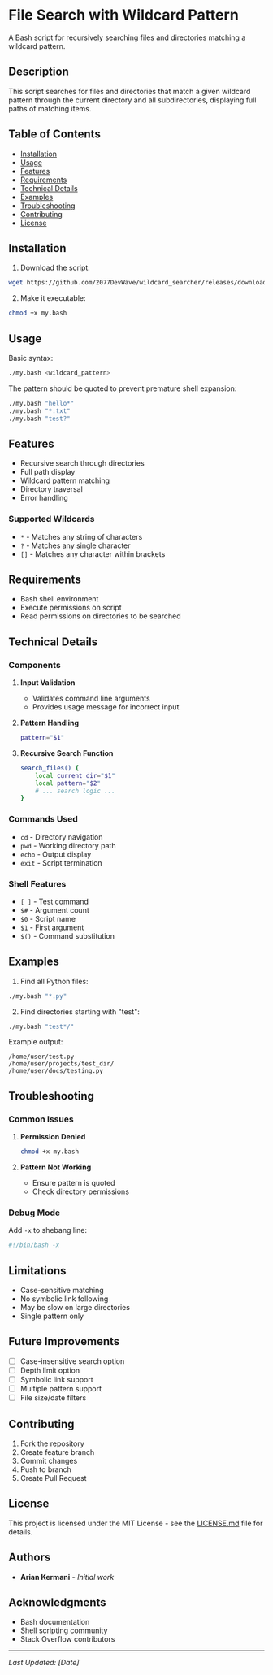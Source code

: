 # File Search with Wildcard Pattern

A Bash script for recursively searching files and directories matching a wildcard pattern.

## Description

This script searches for files and directories that match a given wildcard pattern through the current directory and all subdirectories, displaying full paths of matching items.

## Table of Contents
- [Installation](#installation)
- [Usage](#usage)
- [Features](#features)
- [Requirements](#requirements)
- [Technical Details](#technical-details)
- [Examples](#examples)
- [Troubleshooting](#troubleshooting)
- [Contributing](#contributing)
- [License](#license)

## Installation

1. Download the script:
```bash
wget https://github.com/2077DevWave/wildcard_searcher/releases/download/V1/my.sh
```

2. Make it executable:
```bash
chmod +x my.bash
```

## Usage

Basic syntax:
```bash
./my.bash <wildcard_pattern>
```

The pattern should be quoted to prevent premature shell expansion:
```bash
./my.bash "hello*"
./my.bash "*.txt"
./my.bash "test?"
```

## Features

- Recursive search through directories
- Full path display
- Wildcard pattern matching
- Directory traversal
- Error handling

### Supported Wildcards
- `*` - Matches any string of characters
- `?` - Matches any single character
- `[]` - Matches any character within brackets

## Requirements

- Bash shell environment
- Execute permissions on script
- Read permissions on directories to be searched

## Technical Details

### Components

1. **Input Validation**
   - Validates command line arguments
   - Provides usage message for incorrect input

2. **Pattern Handling**
   ```bash
   pattern="$1"
   ```

3. **Recursive Search Function**
   ```bash
   search_files() {
       local current_dir="$1"
       local pattern="$2"
       # ... search logic ...
   }
   ```

### Commands Used
- `cd` - Directory navigation
- `pwd` - Working directory path
- `echo` - Output display
- `exit` - Script termination

### Shell Features
- `[ ]` - Test command
- `$#` - Argument count
- `$0` - Script name
- `$1` - First argument
- `$()` - Command substitution

## Examples

1. Find all Python files:
```bash
./my.bash "*.py"
```

2. Find directories starting with "test":
```bash
./my.bash "test*/"
```

Example output:
```
/home/user/test.py
/home/user/projects/test_dir/
/home/user/docs/testing.py
```

## Troubleshooting

### Common Issues

1. **Permission Denied**
   ```bash
   chmod +x my.bash
   ```

2. **Pattern Not Working**
   - Ensure pattern is quoted
   - Check directory permissions

### Debug Mode
Add `-x` to shebang line:
```bash
#!/bin/bash -x
```

## Limitations

- Case-sensitive matching
- No symbolic link following
- May be slow on large directories
- Single pattern only

## Future Improvements

- [ ] Case-insensitive search option
- [ ] Depth limit option
- [ ] Symbolic link support
- [ ] Multiple pattern support
- [ ] File size/date filters

## Contributing

1. Fork the repository
2. Create feature branch
3. Commit changes
4. Push to branch
5. Create Pull Request

## License

This project is licensed under the MIT License - see the [LICENSE.md](LICENSE.md) file for details.

## Authors

- **Arian Kermani** - *Initial work*

## Acknowledgments

- Bash documentation
- Shell scripting community
- Stack Overflow contributors

---
*Last Updated: [Date]*
